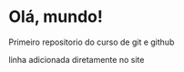 # Olá, mundo!
Primeiro repositorio do curso de git e github 

linha adicionada diretamente no site

